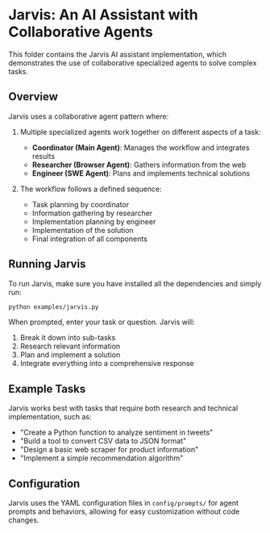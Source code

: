 # Jarvis: An AI Assistant with Collaborative Agents

This folder contains the Jarvis AI assistant implementation, which demonstrates the use of collaborative specialized agents to solve complex tasks.

## Overview

Jarvis uses a collaborative agent pattern where:

1. Multiple specialized agents work together on different aspects of a task:
   - **Coordinator (Main Agent)**: Manages the workflow and integrates results
   - **Researcher (Browser Agent)**: Gathers information from the web
   - **Engineer (SWE Agent)**: Plans and implements technical solutions

2. The workflow follows a defined sequence:
   - Task planning by coordinator
   - Information gathering by researcher
   - Implementation planning by engineer
   - Implementation of the solution
   - Final integration of all components

## Running Jarvis

To run Jarvis, make sure you have installed all the dependencies and simply run:

```bash
python examples/jarvis.py
```

When prompted, enter your task or question. Jarvis will:
1. Break it down into sub-tasks
2. Research relevant information
3. Plan and implement a solution
4. Integrate everything into a comprehensive response

## Example Tasks

Jarvis works best with tasks that require both research and technical implementation, such as:

- "Create a Python function to analyze sentiment in tweets"
- "Build a tool to convert CSV data to JSON format"
- "Design a basic web scraper for product information"
- "Implement a simple recommendation algorithm"

## Configuration

Jarvis uses the YAML configuration files in `config/prompts/` for agent prompts and behaviors, allowing for easy customization without code changes. 